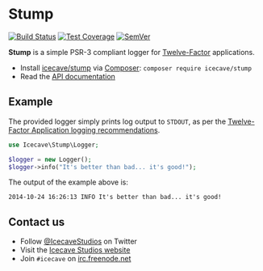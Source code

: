 # Stump

[![Build Status]](https://travis-ci.org/IcecaveStudios/stump)
[![Test Coverage]](https://coveralls.io/r/IcecaveStudios/stump?branch=develop)
[![SemVer]](http://semver.org)

**Stump** is a simple PSR-3 compliant logger for [Twelve-Factor](http://12factor.net/) applications.

* Install [icecave/stump](https://packagist.org/packages/icecave/stump) via [Composer](http://getcomposer.org): `composer require icecave/stump`
* Read the [API documentation](http://icecavestudios.github.io/stump/artifacts/documentation/api/)

## Example

The provided logger simply prints log output to `STDOUT`, as per the [Twelve-Factor Application logging recommendations](http://12factor.net/logs).

```php
use Icecave\Stump\Logger;

$logger = new Logger();
$logger->info("It's better than bad... it's good!");
```

The output of the example above is:

```
2014-10-24 16:26:13 INFO It's better than bad... it's good!
```

## Contact us

* Follow [@IcecaveStudios](https://twitter.com/IcecaveStudios) on Twitter
* Visit the [Icecave Studios website](http://icecave.com.au)
* Join `#icecave` on [irc.freenode.net](http://webchat.freenode.net?channels=icecave)

<!-- references -->
[Build Status]: http://img.shields.io/travis/IcecaveStudios/stump/develop.svg?style=flat-square
[Test Coverage]: http://img.shields.io/coveralls/IcecaveStudios/stump/develop.svg?style=flat-square
[SemVer]: http://img.shields.io/:semver-0.4.1-yellow.svg?style=flat-square
